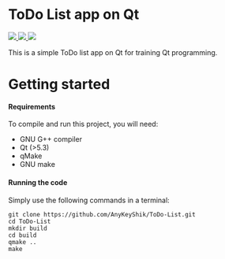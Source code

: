 # ToDo List app on Qt

<a href="https://github.com/AnyKeyShik/ToDo-List/blob/master/LICENSE">
<img src ="https://img.shields.io/github/license/AnyKeyShik/ToDo-List.svg" />
</a>
<a href="https://github.com/AnyKeyShik/ToDo-List/stargazers">
<img src ="https://img.shields.io/github/stars/AnyKeyShik/ToDo-List.svg" />
</a>
<a href="https://github.com/AnyKeyShik/ToDo-List/network">
<img src ="https://img.shields.io/github/forks/AnyKeyShik/ToDo-List.svg" />
</a>


This is a simple ToDo list app on Qt for training Qt programming.

# Getting started

#### Requirements

To compile and run this project, you will need:
* GNU G++ compiler
* Qt (>5.3)
* qMake
* GNU make

#### Running the code

Simply use the following commands in a terminal:
```
git clone https://github.com/AnyKeyShik/ToDo-List.git
cd ToDo-List
mkdir build
cd build
qmake ..
make
```
